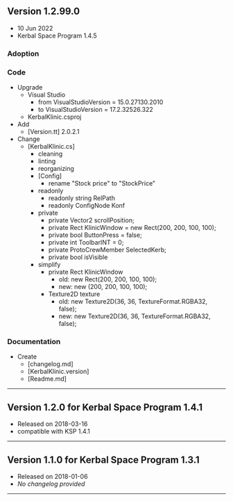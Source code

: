 ## Version 1.2.99.0

* 10 Jun 2022
* Kerbal Space Program 1.4.5

### Adoption

### Code

* Upgrade
  * Visual Studio
    * from VisualStudioVersion = 15.0.27130.2010
    * to VisualStudioVersion = 17.2.32526.322
  * KerbalKlinic.csproj
* Add
  * [Version.tt] 2.0.2.1
* Change
  * [KerbalKlinic.cs]
    * cleaning
    * linting
    * reorganizing
    * [Config]
      * rename "Stock price" to "StockPrice"
    * readonly
      * readonly string RelPath
      * readonly ConfigNode Konf
    * private
      * private Vector2 scrollPosition;
      * private Rect KlinicWindow = new Rect(200, 200, 100, 100);
      * private bool ButtonPress = false;
      * private int ToolbarINT = 0;
      * private ProtoCrewMember SelectedKerb;
      * private bool isVisible
    * simplify
      * private Rect KlinicWindow
        * old: new Rect(200, 200, 100, 100);
        * new: new (200, 200, 100, 100);
      * Texture2D texture
        * old: new Texture2D(36, 36, TextureFormat.RGBA32, false);
        * new: new Texture2D(36, 36, TextureFormat.RGBA32, false);


### Documentation

* Create
  * [changelog.md]
  * [KerbalKlinic.version]
  * [Readme.md]

---

## Version 1.2.0 for Kerbal Space Program 1.4.1

* Released on 2018-03-16
* compatible with KSP 1.4.1

---

## Version 1.1.0 for Kerbal Space Program 1.3.1

* Released on 2018-01-06
* *No changelog provided*

---
